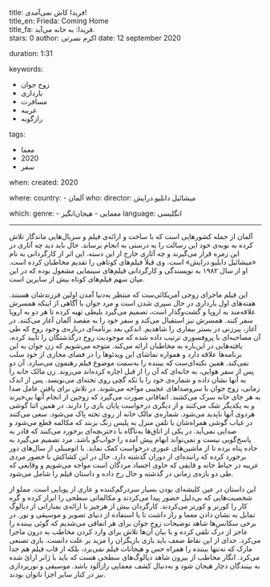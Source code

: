 
title: فریدا کاش نمی‌آمدی!  
title_en: Frieda: Coming Home  
title_fa: فریدا: به خانه می‌آید.  
stars: 0
author: اکرم نصرتی
date: 12 september 2020

duration: 1:31

keywords:
  - زوج جوان
  - بارداری
  - مسافرت
  - غریبه
  - رازگونه 

tags:
  - معما
  - 2020
  - سفر  

when:
  created: 2020

where:
  country:
    - آلمان 
who:
  director: میشائیل دابلیو.درایش  

which:
  genre:
    - معمایی
    - هیجان‌انگیز
  language: انگلیسی

---

آلمان از جمله کشورهایی است که با ساخت و ارائه‌ی فیلم و سریال‌هایی ماندگار تلاش کرده به نوبه‌ی خود این رسالت را به درستی به انجام برساند. حال باید دید چه آثاری در این زمره قرار می‌گیرند و چه آثاری خارج از این دسته. این اثر از کارگردانی به نام «میشائیل دابلیو.درایش» است. وی قبلاً فیلم‌های کوتاهی را تقدیم مخاطبان کرده است. او از سال ۱۹۸۲ به نویسندگی و کارگردانی فیلم‌های سینمایی مشغول بوده که در این میان سهم فیلم‌های کوتاه بیش از سایرین است.

این فیلم ماجرای زوجی‌ آمریکائی‌ست که منتظر به‌دنیا آمدن اولین فرزندشان هستند. هفته‌های اول بارداری در حال سپری شدن است و مرد جوان با آگاهی از اینکه همسرش علاقه‌مند به اروپا و گشت‌و‌گذار است، تصمیم می‌گیرد بلیطی تهیه کرده تا هر دو به اروپا سفر کنند. همسرش نیز استقبال می‌کند و سفر خود را به مقصد آلمان آغاز می‌کنند. در آغاز، پیرزنی در بستر بیماری را شاهدیم. اندکی بعد برنامه‌ای درباره‌ی وجود روح که طی آن مصاحبه‌ای با پروفسوری ترتیب داده شده که موجودیت روح درگذشتگان را تأیید کرده، یافته‌هایی در این‌باره به مخاطبان ارائه می‌کند. متوجه می‌شویم که زن جوان به این برنامه‌ها علاقه دارد و همواره تماشای این ویدئوها را در فضای مجازی از خود سلب نمی‌کند. همین نکته‌ای‌ست که بیننده را به‌سمت موضوع فیلم رهنمون می‌سازد. آن دو پس از سفر هوایی، به خانه‌ای که  آن را از قبل اجاره کرده‌اند می‌روند. زن مالک خانه را به آنها نشان داده و شماره‌ی خود را با تکه گچی روی تخته‌ای می‌نویسد. پس از اندک زمانی، زوج جوان با سروصداهای عجیبی مواجه می‌شوند. در تلاش برای یافتن عامل صدا به هر جای خانه سرک می‌کشند. اتفاقاتی صورت می‌گیرد که زوجین از انجام آنها بی‌خبرند و به یکدیگر شک می‌کنند و از دیگری درخواست پایان بازی را دارند. در همین اثنا گوشی هردوی آنها ناپدید می‌شود. شماره‌ی مالک خانه از روی تخته پاک می‌شود. سعی می‌کنند در غیاب گوشی همراه‌شان با تلفن منزل به پلیس زنگ بزنند که مکالمه قطع می‌شود و صدایی نمی‌آید. در یکی از اتاق‌ها به‌ناگاه با دختربچه‌ای برخورد می‌کنند که قادر به پاسخ‌گویی نیست و نمی‌تواند ابهام پیش آمده را جواب‌گو باشد. مرد تصمیم می‌گیرد به جاده پناه برده تا از ماشین‌های عبوری درخواست کمک نماید. با اتومبیلی از سال‌های دور برخورد کرده که راننده‌ای از دوران گذشته دارد. حال در این کشاکش با حضور مردی غریبه در حیاط خانه و قایقی که حاوی اجساد مردگان است مواجه می‌شویم و وقایعی که طی دو بازه‌ی زمانی در گذشته و حال رخ داده و داستان فیلم را شامل می‌شود.

این داستان در عین کلیشه‌ای بودن بسیار سردرگم‌کننده و عاری از پویایی است. مملو از شخصیت‌هایی که بی‌دلیل حضور پیدا می‌کردند و مکالماتی سطحی را ابراز کرده و گره کار را کورتر و کورتر می‌کردند. کارگردان بیش از هرچیز با ارائه‌ی بمبارانی از دیالوگ تمایل به نشان دادن معما و راز داشت تا با استفاده از دنیای تصویر و موسیقی و نور. در برخی سکانس‌ها شاهد توضیحات زوج جوان برای هر اتفاقی می‌شدیم که گوئی بیننده را عاجز از درک تلقی کرده و با بیان آن‌ها تلاش برای وارد کردن مخاطب به درون ماجرا می‌کرد. جدای از این نقاط ضعف باید بازی بازیگران را مزید بر علت دانست. بازی تصنعی مارک که نه‌تنها بیننده را همراه حس و هیجانات فیلم نمی‌برد، بلکه از قاب فیلم هم جدا می‌کرد. انگار مخاطب از بیرون شاهد دیالوگ‌های سطحی هست که باید با ژانر ارائ‌ شده به بینندگان دچار هیجان شود و به‌دنبال کشف معمایی رازآلود باشد. موسیقی و نورپردازی نیز در کنار سایر اجزا ناتوان بودند.